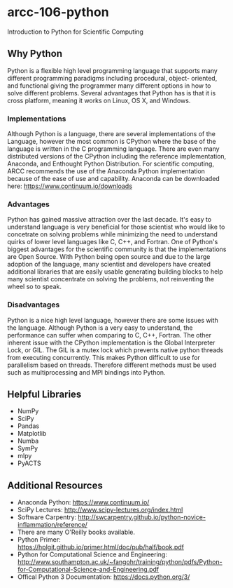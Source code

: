 # arcc-106-python
Introduction to Python for Scientific Computing

## Why Python
Python is a flexible high level programming language that supports
many different programming paradigms including procedural, object-
oriented, and functional giving the programmer many different options
in how to solve different problems. Several advantages that Python
has is that it is cross platform, meaning it works on Linux, OS X,
and Windows. 

### Implementations
Although Python is a language, there are several implementations
of the Language, however the most common is CPython where the base
of the language is written in the C programming language. There are
even many distributed versions of the CPython including the reference
implementation, Anaconda, and Enthought Python Distribution. For
scientific computing, ARCC recommends the use of the Anaconda Python
implementation because of the ease of use and capability. Anaconda
can be downloaded here: https://www.continuum.io/downloads

### Advantages
Python has gained massive attraction over the last decade. It's
easy to understand language is very beneficial for those scientist
who would like to concetrate on solving problems while minimizing
the need to understand quirks of lower level languages like C, C++,
and Fortran. One of Python's biggest advantages for the scientific 
community is that the implementations are Open Source. With Python
being open source and due to the large adoption of the language, many
scientist and developers have created additional libraries that are
easily usable generating building blocks to help many scientist
concentrate on solving the problems, not reinventing the wheel
so to speak.

### Disadvantages
Python is a nice high level language, however there are some issues
with the language. Although Python is a very easy to understand, the
performance can suffer when comparing to C, C++, Fortran. The other
inherent issue with the CPython implementation is the Global Interpreter
Lock, or GIL. The GIL is a mutex lock which prevents native python
threads from executing concurrently. This makes Python difficult 
to use for parallelism based on threads. Therefore different methods
must be used such as multiprocessing and MPI bindings into Python.

## Helpful Libraries
-    NumPy
-    SciPy
-    Pandas
-    Matplotlib
-    Numba
-    SymPy
-    mlpy
-    PyACTS

## Additional Resources
-    Anaconda Python: https://www.continuum.io/
-    SciPy Lectures: http://www.scipy-lectures.org/index.html
-    Software Carpentry: http://swcarpentry.github.io/python-novice-inflammation/reference/
-    There are many O'Reilly books available.
-    Python Primer: https://hplgit.github.io/primer.html/doc/pub/half/book.pdf
-    Python for Computational Science and Engineering: http://www.southampton.ac.uk/~fangohr/training/python/pdfs/Python-for-Computational-Science-and-Engineering.pdf
-    Offical Python 3 Documentation: https://docs.python.org/3/ 
